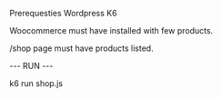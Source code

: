 Prerequesties
    Wordpress
    K6


Woocommerce must have installed with few products.

/shop
    page must have products listed.


--- RUN ---

k6 run shop.js